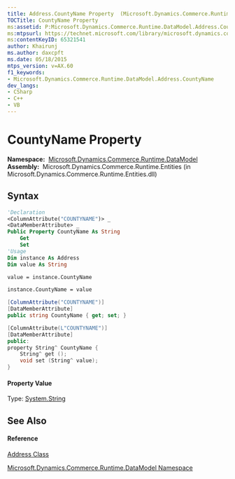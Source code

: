 ```yaml
---
title: Address.CountyName Property  (Microsoft.Dynamics.Commerce.Runtime.DataModel)
TOCTitle: CountyName Property
ms:assetid: P:Microsoft.Dynamics.Commerce.Runtime.DataModel.Address.CountyName
ms:mtpsurl: https://technet.microsoft.com/library/microsoft.dynamics.commerce.runtime.datamodel.address.countyname(v=AX.60)
ms:contentKeyID: 65321541
author: Khairunj
ms.author: daxcpft
ms.date: 05/18/2015
mtps_version: v=AX.60
f1_keywords:
- Microsoft.Dynamics.Commerce.Runtime.DataModel.Address.CountyName
dev_langs:
- CSharp
- C++
- VB
---
```


# CountyName Property

**Namespace:**  [Microsoft.Dynamics.Commerce.Runtime.DataModel](microsoft-dynamics-commerce-runtime-datamodel-namespace.md)  
**Assembly:**  Microsoft.Dynamics.Commerce.Runtime.Entities (in Microsoft.Dynamics.Commerce.Runtime.Entities.dll)

## Syntax

``` vb
'Declaration
<ColumnAttribute("COUNTYNAME")> _
<DataMemberAttribute> _
Public Property CountyName As String
    Get
    Set
'Usage
Dim instance As Address
Dim value As String

value = instance.CountyName

instance.CountyName = value
```

``` csharp
[ColumnAttribute("COUNTYNAME")]
[DataMemberAttribute]
public string CountyName { get; set; }
```

``` c++
[ColumnAttribute(L"COUNTYNAME")]
[DataMemberAttribute]
public:
property String^ CountyName {
    String^ get ();
    void set (String^ value);
}
```

#### Property Value

Type: [System.String](https://technet.microsoft.com/library/s1wwdcbf\(v=ax.60\))  

## See Also

#### Reference

[Address Class](address-class-microsoft-dynamics-commerce-runtime-datamodel.md)

[Microsoft.Dynamics.Commerce.Runtime.DataModel Namespace](microsoft-dynamics-commerce-runtime-datamodel-namespace.md)


